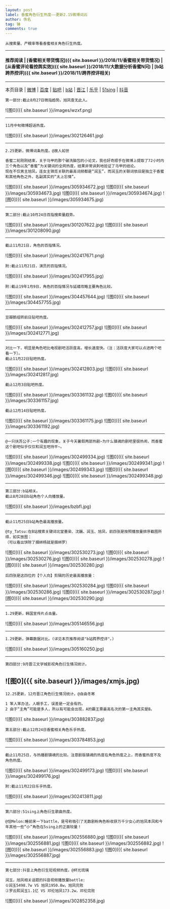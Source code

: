 ```yaml
---
layout: post
label: 香蜜角色衍生热度——更新2.15微博词云
author: 佚名
tag: 锤
comments: true
---
```


    从搜索量、产粮率等看香蜜相关角色衍生热度。

---
#### 推荐阅读 | [香蜜相关带货情况]({{ site.baseurl }}/2018/11/香蜜相关带货情况) | [从香蜜评论看控舆实效]({{ site.baseurl }}/2018/11/大数据分析香蜜N问) | [b站跨界控评]({{ site.baseurl }}/2018/11/跨界控评相关)
---
本页目录 \| [微博](#dxjje) \| [百度](#dxjjb) \| [贴吧](#dxjjh) \| [b站](#dxjja) \| [晋江](#dxjjc) \| [乐乎](#dxjjd) \| [51sing](#dxjjf) \| [抖音](#dxjjg)

<a class="anchor" name="dxjje"></a>

    第一部分:截止8月27日微指趋势。旭凤查无此人。
  
![图0]({{ site.baseurl }}/images/wzxf.png)

---

    11月中旬微博超话热度。
    
![图0]({{ site.baseurl }}/images/302126461.jpg)

---

    2.25更新，微博词条热度。@故人如世
    
    香蜜二轮刚刚结束，关于马甲的那个破洗脑包的小论文，我也好奇顺手在微博上提取了72小时内三个角色以及“香蜜”为关键词的全网热度，结果非常讽刺地验证了马甲的结论。
    现在不仅男主旭凤，连女主锦觅关联的最高词频都是“润玉”，而润玉的关联词依旧是独立于香蜜和其他角色之外，名副其实的“太上忘情”。
    
![图0]({{ site.baseurl }}/images/305934672.jpg)
![图0]({{ site.baseurl }}/images/305934673.jpg)
![图0]({{ site.baseurl }}/images/305934674.jpg)
![图0]({{ site.baseurl }}/images/305934675.jpg)

---

<a class="anchor" name="dxjjb"></a>

    第二部分:截止10月24日百指搜索量趋势。
  
![图0]({{ site.baseurl }}/images/301207622.jpg)
![图0]({{ site.baseurl }}/images/301208090.jpg)

---

    截止11月21日，角色的百指情况。

![图0]({{ site.baseurl }}/images/302417671.png)

    附:截止11月21日，演员的百指情况。

![图0]({{ site.baseurl }}/images/302417955.jpg)

    附:截止19年1月9日，角色的百指情况与延禧攻略主要角色比较。

![图0]({{ site.baseurl }}/images/304457644.jpg)
![图0]({{ site.baseurl }}/images/304457755.jpg)



---    
    
<a class="anchor" name="dxjjh"></a>    

    豆瓣鹅组转前日贴吧热度。
  
![图0]({{ site.baseurl }}/images/302412757.jpg)
![图0]({{ site.baseurl }}/images/302412771.jpg)

---

    对比一下，明显是角色吧比电视剧吧活跃度高，增长速度快。（注：活跃度大家可以点进两个吧看一下）。
    截止11月22日贴吧热度。
    
![图0]({{ site.baseurl }}/images/302412803.jpg)
![图0]({{ site.baseurl }}/images/302412817.jpg)

    截止12月3日贴吧热度。

![图0]({{ site.baseurl }}/images/303361132.jpg)
![图0]({{ site.baseurl }}/images/303361157.jpg)

    截止12月14日贴吧热度。

![图0]({{ site.baseurl }}/images/303361175.jpg)
![图0]({{ site.baseurl }}/images/303361192.jpg)

---

    @一只扶苏公子:一个有趣的现象，关于今天暑假两部热剧~为什么镇魂的剧吧里很热闹，而香蜜这个剧吧似乎仅仅和润玉吧持平~。

![图0]({{ site.baseurl }}/images/302499334.jpg)
![图0]({{ site.baseurl }}/images/302499338.jpg)
![图0]({{ site.baseurl }}/images/302499341.jpg)
![图0]({{ site.baseurl }}/images/302499343.jpg)
![图0]({{ site.baseurl }}/images/302499346.jpg)
![图0]({{ site.baseurl }}/images/302499348.jpg)

---

<a class="anchor" name="dxjja"></a>

    第三部分:b站相关。
    截止8月28日b站角色个人向播放量。
  
![图0]({{ site.baseurl }}/images/bzbfl.jpg)

---

    截止11月25日b站角色最高播放量。
    
    @ty_Tatsu:在B站搜索关键词北堂墨染、沈巍、润玉、旭凤，前四张是按照播放量排序截图所得，如实放图：
    （可以看出饼除了捆绑杨就是捆绑罗）
    
![图0]({{ site.baseurl }}/images/302530273.jpg)
![图0]({{ site.baseurl }}/images/302530276.jpg)
![图0]({{ site.baseurl }}/images/302530278.jpg)
![图0]({{ site.baseurl }}/images/302530280.jpg)

    后四张是这四位的【个人向】剪辑的历史最高播放量：

![图0]({{ site.baseurl }}/images/302530284.jpg)
![图0]({{ site.baseurl }}/images/302530286.jpg)
![图0]({{ site.baseurl }}/images/302530287.jpg)
![图0]({{ site.baseurl }}/images/302530290.jpg)

---

    1.29更新，韩国宣传片点击量。

![图0]({{ site.baseurl }}/images/305146556.jpg)

---

    1.29更新，弹幕数据对比。(详见本页推荐阅读"b站跨界控评"。)

![图0]({{ site.baseurl }}/images/305160250.jpg)

---

<a class="anchor" name="dxjjc"></a>

    第四部分:9月晋江文学城影视角色衍生情况统计。

![图0]({{ site.baseurl }}/images/xmjs.jpg)
---

    12.25更新，12月晋江角色衍生情况统计。@自由冬寒
    
    1 笨人笨办法，人眼手工，误差是一定会有的。
    2 由于“主角”可能是多人，所以有可能会出现，A的霸王票最高名次的第一主角其实是B。

![图0]({{ site.baseurl }}/images/303882837.jpg)


<a class="anchor" name="dxjjd"></a>

    第五部分:截止12月24日香蜜相关角色乐乎热度。

![图0]({{ site.baseurl }}/images/303784853.jpg)

---

    截止11月25日，与热播剧镇魂的比较。注意剧版镇魂的热度在角色热度之上，而香蜜热度不及角色热度。

![图0]({{ site.baseurl }}/images/302499173.jpg)
![图0]({{ site.baseurl }}/images/302499176.jpg)

    附:截止11月22日乐乎热度。

![图0]({{ site.baseurl }}/images/302413811.jpg)

---

<a class="anchor" name="dxjjf"></a>

    第六部分:51sing上角色衍生歌曲热度。
    
    @恰Melon:睡前来一下battle，是号称吸引了无数剧粉角色粉收获万千少女心的旭凤本凤和今年其他一些“小”角色在5sing上的正面较量！

![图0]({{ site.baseurl }}/images/302556880.jpg)
![图0]({{ site.baseurl }}/images/302556881.jpg)
![图0]({{ site.baseurl }}/images/302556882.jpg)
![图0]({{ site.baseurl }}/images/302556883.jpg)
![图0]({{ site.baseurl }}/images/302556887.jpg)


---

<a class="anchor" name="dxjjg"></a>

    第七部分:抖音上角色衍生短视频热度。@杯光琉璃
    
    润玉，旭凤相关话题的抖音视频播放量battle: 
    ①润玉5498.7w VS 旭凤1950.8w，旭凤完败
    ②罗云熙润玉1.1亿 VS 邓伦旭凤173.2w，邓伦完败

![图0]({{ site.baseurl }}/images/302852358.jpg)
